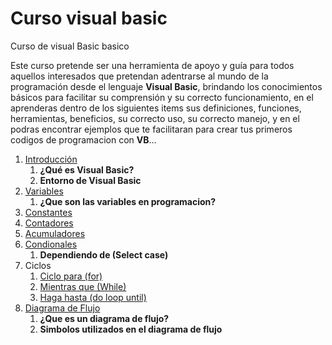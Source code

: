 # Curso visual basic

Curso de visual Basic basico


Este curso pretende ser una herramienta de apoyo y guía para todos aquellos interesados que pretendan adentrarse al mundo de la programación desde el lenguaje **Visual Basic**,
brindando los conocimientos básicos para facilitar su comprensión y su correcto funcionamiento, en el aprenderas dentro de los siguientes items sus definiciones, funciones, herramientas, beneficios, su correcto uso, su correcto manejo, y en el podras encontrar ejemplos que te facilitaran para crear tus primeros codigos de programacion con **VB**...


1. [Introducción](introduccion/readme.md)
     1.  **¿Qué es Visual Basic?**
     2.  **Entorno de Visual Basic**
2. [Variables](Variables/readme.md)
     1. **¿Que son las variables en programacion?**
3. [Constantes](Constantes/readme.md)
4. [Contadores](Contadores/readme.md)
5. [Acumuladores](Acumuladores/readme.md)
6. [Condionales](Condicionales/readme.md)
     1. **Dependiendo de (Select case)**
8. Ciclos
     1. [Ciclo para (for)](para/readme.md)
     2. [Mientras que (While)](while/readme.md)
     3. [Haga hasta (do loop until)](Hagahasta/readme.md)
9. [Diagrama de Flujo](DiagramaDeFlujo/readme.md)
     1. **¿Que es un diagrama de flujo?**
     2. **Simbolos utilizados en el diagrama de flujo**
